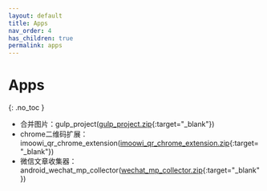 ```yaml
---
layout: default
title: Apps
nav_order: 4
has_children: true
permalink: apps
---
```


# Apps
{: .no_toc }

- 合并图片：gulp_project([gulp_project.zip](/assets/attach/gulp_project.zip){:target="_blank"})
- chrome二维码扩展：imoowi_qr_chrome_extension([imoowi_qr_chrome_extension.zip](/assets/attach/imoowi_qr_chrome_extension.zip){:target="_blank"})
- 微信文章收集器：android_wechat_mp_collector([wechat_mp_collector.zip](/assets/attach/wechat_mp_collector.zip){:target="_blank"})
  




<link rel="stylesheet" href="https://imsun.github.io/gitment/style/default.css">
<script src="https://imsun.github.io/gitment/dist/gitment.browser.js"></script>
<script type="text/javascript">
const gitment = new Gitment({
  id: location.href, 
  owner: 'imoowi',
  repo: 'imoowi.github.io',
  oauth: {
    client_id: 'c8000586a21c80291476',
    client_secret: '043d2b75bd32c8d03f65d088bbd475c563a287f4',
  }
});
document.body.appendChild(gitment.render())
</script>
